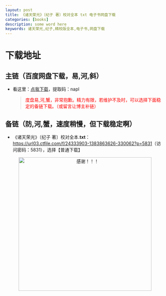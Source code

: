 ```yaml
---
layout: post
title: 《诸天荣光》〔纪子 著〕校对全本 txt 电子书网盘下载
categories: [books]
description: some word here
keywords: 诸天荣光,纪子,精校版全本,电子书,网盘下载
---
```


# 下载地址

## 主链（百度网盘下载，易,河,斜）

- 看这里：[点我下载](https://pan.baidu.com/s/1iMXUbSbtZQZjDcqDmnWUyw?pwd=napl)，提取码：napl

  > <p style="color:red" >度盘易,河,蟹，非常抱歉。精力有限，若维护不及时，可以选择下面稳定的备链下载。（或留言让博主补链）</p>

## 备链（防,河,蟹，速度稍慢，但下载稳定啊）

- 《诸天荣光》〔纪子 著〕校对全本.**txt**：<https://url03.ctfile.com/f/24333903-1383863626-330062?p=5831>（访问密码：5831），选择【普通下载】

<div align="center"><img src="https://pic.imgdb.cn/item/6707df6bd29ded1a8ce37031.gif" alt="感谢！！！" width="420px" height="auto"/></div>
